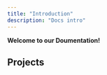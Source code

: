 ```yaml
---
title: "Introduction"
description: "Docs intro"
---
```


**Welcome to our Doumentation!**

## Projects